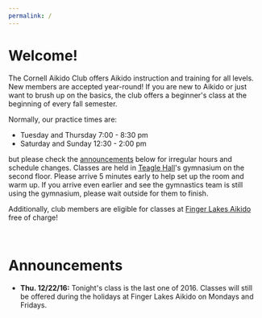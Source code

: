 ```yaml
---
permalink: /
---
```


# Welcome!
The Cornell Aikido Club offers Aikido instruction and training for all levels.
New members are accepted year-round! If you are new to Aikido or just want to
brush up on the basics, the club offers a beginner's class at the beginning of
every fall semester.

Normally, our practice times are:

- Tuesday and Thursday 7:00 - 8:30 pm
- Saturday and Sunday 12:30 - 2:00 pm

but please check the [announcements](#announcements) below for irregular hours and
schedule changes. Classes are held in [Teagle Hall](https://www.cornell.edu/about/maps/?loc=Teagle%20Hall)'s
gymnasium on the second floor. Please arrive 5 minutes early to help set up the
room and warm up. If you arrive even earlier and see the gymnastics team is
still using the gymnasium, please wait outside for them to finish.

Additionally, club members are eligible for classes at [Finger Lakes
Aikido](http://www.fingerlakesaikido.com/) free of charge!

<br>
<span id="announcements"/>

# Announcements

- **Thu. 12/22/16:** Tonight's class is the last one of 2016. Classes will still
be offered during the holidays at Finger Lakes Aikido on Mondays and Fridays.
